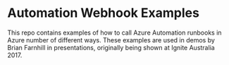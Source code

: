 # Automation Webhook Examples

This repo contains examples of how to call Azure Automation runbooks in Azure
number of different ways. These examples are used in demos by Brian Farnhill
in presentations, originally being shown at Ignite Australia 2017.
